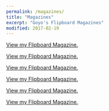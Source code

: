 ```yaml
---
permalink: /magazines/
title: "Magazines"
excerpt: "Goyo's Flipboard Magazines"
modified: 2017-02-19
---
```


<a data-flip-widget="mag" href="https://flipboard.com/@goyoac/scientific-computing-mgrdj0o4y">View my Flipboard Magazine.</a>
<script src="https://cdn.flipboard.com/web/buttons/js/flbuttons.min.js" type="text/javascript"></script>
<p>
<a data-flip-widget="mag" href="https://flipboard.com/@goyoac/big-data-science-39bm6tomy">View my Flipboard Magazine.</a>
<script src="https://cdn.flipboard.com/web/buttons/js/flbuttons.min.js" type="text/javascript"></script>
<p>
<a data-flip-widget="mag" href="https://flipboard.com/@goyoac/digital-forensics-%26-forensic-data-analitycs-3s35kri9y">View my Flipboard Magazine.</a>
<script src="https://cdn.flipboard.com/web/buttons/js/flbuttons.min.js" type="text/javascript"></script>
<p>
<a data-flip-widget="mag" href="https://flipboard.com/@goyoac/computer-forensic-science-46d2t2j6y">View my Flipboard Magazine.</a>
<script src="https://cdn.flipboard.com/web/buttons/js/flbuttons.min.js" type="text/javascript"></script>
<p>
<a data-flip-widget="mag" href="https://flipboard.com/section/smart-cities-btzmQ8">View my Flipboard Magazine.</a><script src="https://cdn.flipboard.com/web/buttons/js/flbuttons.min.js" type="text/javascript"></script></p>
<p>
<a data-flip-widget="mag" href="https://flipboard.com/section/internet-of-things-bzlVQ6">View my Flipboard Magazine.</a><script src="https://cdn.flipboard.com/web/buttons/js/flbuttons.min.js" type="text/javascript"></script></p></p></p></p>
